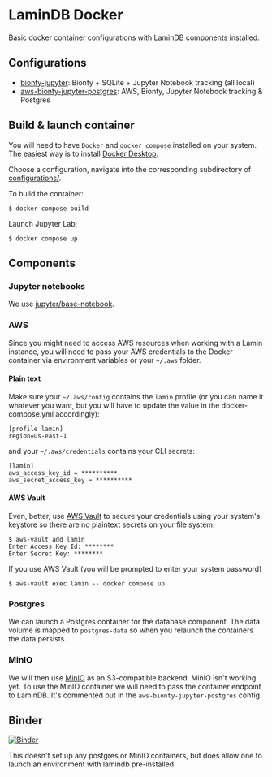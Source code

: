 # LaminDB Docker

Basic docker container configurations with LaminDB components installed.

## Configurations

- [bionty-jupyter](configurations/bionty-jupyter/): Bionty + SQLite + Jupyter Notebook tracking (all local)
- [aws-bionty-jupyter-postgres](configurations/aws-bionty-jupyter-postgres/): AWS, Bionty, Jupyter Notebook tracking & Postgres


## Build & launch container

You will need to have `Docker` and `docker compose` installed on your system. The easiest way is to install [Docker Desktop](https://www.docker.com/products/docker-desktop/).

Choose a configuration, navigate into the corresponding subdirectory of [configurations/](configurations).

To build the container:

```
$ docker compose build
```

Launch Jupyter Lab:

```
$ docker compose up
```

## Components

### Jupyter notebooks

We use [jupyter/base-notebook](https://hub.docker.com/r/jupyter/base-notebook).

### AWS

Since you might need to access AWS resources when working with a Lamin instance, you will need to pass your AWS credentials to the Docker container via environment variables or your `~/.aws` folder.

#### Plain text

Make sure your `~/.aws/config` contains the `lamin` profile (or you can name it whatever you want, but you will have to update the value in the docker-compose.yml accordingly):

```
[profile lamin]
region=us-east-1
```

and your `~/.aws/credentials` contains your CLI secrets:

```
[lamin]
aws_access_key_id = **********
aws_secret_access_key = **********
```

#### AWS Vault

Even, better, use [AWS Vault](https://github.com/99designs/aws-vault) to secure your credentials using your system's keystore so there are no plaintext secrets on your file system.

```
$ aws-vault add lamin
Enter Access Key Id: ********
Enter Secret Key: ********
```

If you use AWS Vault (you will be prompted to enter your system password)

```
$ aws-vault exec lamin -- docker compose up
```


### Postgres

We can launch a Postgres container for the database component. The data volume is mapped to `postgres-data` so when you relaunch the containers the data persists.


### MinIO

We will then use [MinIO](https://hub.docker.com/r/minio/minio/) as an S3-compatible backend. MinIO isn't working yet. To use the MinIO container we will need to pass the container endpoint to LaminDB. It's commented out in the `aws-bionty-jupyter-postgres` config.


## Binder

[![Binder](https://mybinder.org/badge_logo.svg)](https://mybinder.org/v2/gh/lawrlee/lamin-docker/HEAD)

This doesn't set up any postgres or MinIO containers, but does allow one to launch an environment with lamindb pre-installed.

